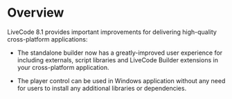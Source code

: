 # Overview

LiveCode 8.1 provides important improvements for delivering
high-quality cross-platform applications:

- The standalone builder now has a greatly-improved user experience
  for including externals, script libraries and LiveCode Builder
  extensions in your cross-platform application.

- The player control can be used in Windows application without any
  need for users to install any additional libraries or dependencies.
